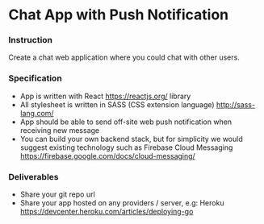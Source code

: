 # Chat App with Push Notification

### Instruction
Create a chat web application where you could chat with other users.

### Specification
* App is written with React https://reactjs.org/ library
* All stylesheet is written in SASS (CSS extension language) http://sass-lang.com/
* App should be able to send off-site web push notification when receiving new message
* You can build your own backend stack, but for simplicity we would suggest existing technology such as Firebase Cloud Messaging https://firebase.google.com/docs/cloud-messaging/

### Deliverables
* Share your git repo url
* Share your app hosted on any providers / server, e.g: Heroku https://devcenter.heroku.com/articles/deploying-go 

